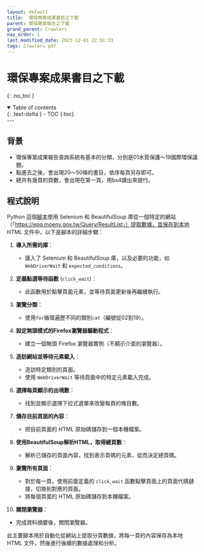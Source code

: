 ```yaml
---
layout: default
title:  環保專案成果書目之下載
parent: 環保專案報告之下載
grand_parent: Crawlers
nav_order: 1
last_modified_date: 2023-12-01 22:01:33
tags: Crawlers pdf
---
```


# 環保專案成果書目之下載
{: .no_toc }

<details open markdown="block">
  <summary>
    Table of contents
  </summary>
  {: .text-delta }
- TOC
{:toc}
</details>
---

## 背景

- 環保專案成果報告查詢系統有基本的分類，分別是01水質保護～19國際環保議題。
- 點進去之後，會出現20～50條的書目，依序每頁另存即可。
- 總共有幾頁的頁數，會出現在第一頁，用bs4讀出來就行。

## 程式說明

Python 這個[腳本](get_links.py)使用 Selenium 和 BeautifulSoup 庫從一個特定的網站（「https://epq.moenv.gov.tw/Query/ResultList」）提取數據，並保存到本地 HTML 文件中。以下是腳本的詳細步驟：

1. **導入所需的庫**：
   - 匯入了 Selenium 和 BeautifulSoup 庫，以及必要的功能，如 `WebDriverWait` 和 `expected_conditions`。

2. **定義點選等待函數** (`click_wait`)：
   - 此函數用於點擊頁面元素，並等待頁面更新後再繼續執行。

3. **瀏覽分類**：
   - 使用`for`循環遍歷不同的類別`cat`（編號從02到19）。

4. **設定無頭模式的Firefox瀏覽器驅動程式**：
   - 建立一個無頭 Firefox 瀏覽器實例（不顯示介面的瀏覽器）。

5. **造訪網站並等待元素載入**：
   - 造訪特定類別的頁面。
   - 使用 `WebDriverWait` 等待頁面中的特定元素載入完成。

6. **選擇每頁顯示的出境數**：
   - 找到並顯示選擇下拉式選單來改變每頁的條目數。

7. **儲存目前頁面的內容**：
   - 把目前頁面的 HTML 原始碼儲存到一個本機檔案。

8. **使用BeautifulSoup解析HTML，取得總頁數**：
   - 解析已儲存的頁面內容，找到表示頁碼的元素，從而決定總頁碼。

9. **瀏覽所有頁面**：
   - 對於每一頁，使用前面定義的 `click_wait` 函數點擊頁面上的頁面代碼鏈接，切換到對應的頁面。
   - 將每個頁面的 HTML 原始碼儲存到本機檔案。

10. **關閉瀏覽器**：
   - 完成資料摘要後，關閉瀏覽器。

此主要腳本用於自動化從網站上提取分頁數據，將每一頁的內容保存為本地 HTML 文件，然後進行後續的數據處理和分析。